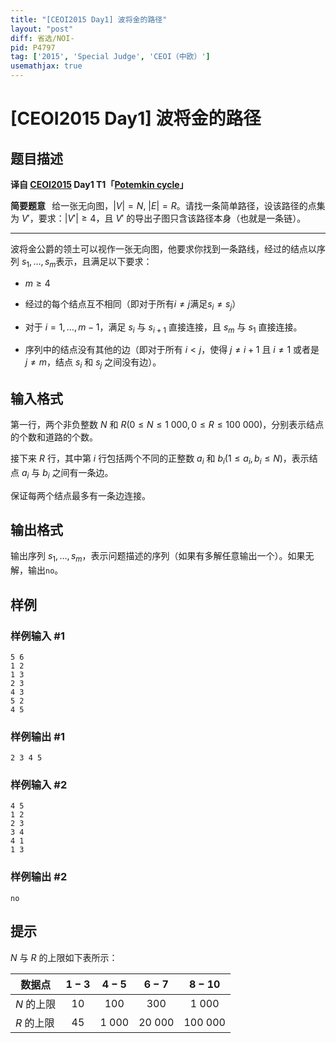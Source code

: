 ```yaml
---
title: "[CEOI2015 Day1] 波将金的路径"
layout: "post"
diff: 省选/NOI-
pid: P4797
tag: ['2015', 'Special Judge', 'CEOI（中欧）']
usemathjax: true
---
```


# [CEOI2015 Day1] 波将金的路径
## 题目描述



**译自 [CEOI2015](https://ceoi2015.fi.muni.cz/tasks.php) Day1 T1「[Potemkin cycle](https://ceoi2015.fi.muni.cz/day1/eng/day1task1-eng.pdf)」**

**简要题意** $\,$ 给一张无向图，$|V|=N,$ $|E|=R$。请找一条简单路径，设该路径的点集为 $V'$，要求：$|V'| \ge 4$，且 $V'$ 的导出子图只含该路径本身（也就是一条链）。

---

波将金公爵的领土可以视作一张无向图，他要求你找到一条路线，经过的结点以序列 $s_1,\dots,s_m$表示，且满足以下要求：

 - $m \geq 4$

- 经过的每个结点互不相同（即对于所有$i \neq j$满足$s_i \neq s_j$）

- 对于 $i = 1,\dots,m - 1$，满足 $s_i$ 与 $s_{i + 1}$ 直接连接，且 $s_m$ 与 $s_1$ 直接连接。

- 序列中的结点没有其他的边（即对于所有 $i < j$，使得 $j \neq i + 1$ 且 $i \neq 1$ 或者是 $j \neq m$，结点 $s_i$ 和 $s_j$ 之间没有边）。
## 输入格式

第一行，两个非负整数 $N$ 和 $R(0 \leq N \leq 1\ 000,0 \leq R \leq 100\ 000)$，分别表示结点的个数和道路的个数。

接下来 $R$ 行，其中第 $i$ 行包括两个不同的正整数 $a_i$ 和 $b_i(1 \leq a_i,b_i \leq N)$，表示结点 $a_i$ 与 $b_i$ 之间有一条边。

保证每两个结点最多有一条边连接。
## 输出格式

输出序列 $s_1,\dots,s_m$，表示问题描述的序列（如果有多解任意输出一个）。如果无解，输出`no`。
## 样例

### 样例输入 #1
```
5 6
1 2
1 3
2 3
4 3
5 2
4 5
```
### 样例输出 #1
```
2 3 4 5
```
### 样例输入 #2
```
4 5
1 2
2 3
3 4
4 1
1 3
```
### 样例输出 #2
```
no
```
## 提示

$N$ 与 $R$ 的上限如下表所示：

|数据点|$1-3$|$4-5$|$6-7$|$8-10$|
|-|:-:|:-:|:-:|:-:|
|$N$ 的上限|$10$|$100$|$300$|$1\ 000$|
|$R$ 的上限|$45$|$1\ 000$|$20\ 000$|$100\ 000$|
